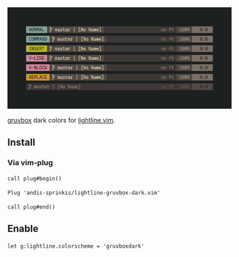 <img src="https://raw.githubusercontent.com/andis-sprinkis/lightline-gruvbox-dark.vim/media/preview-dark.png" />

[gruvbox](https://github.com/gruvbox-community/gruvbox) dark colors for [lightline.vim](https://github.com/itchyny/lightline.vim).

## Install
### Via vim-plug
```vim
call plug#begin()

Plug 'andis-sprinkis/lightline-gruvbox-dark.vim'

call plug#end()
```

## Enable

```vim
let g:lightline.colorscheme = 'gruvboxdark'
```
